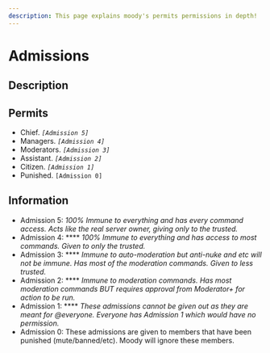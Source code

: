 ```yaml
---
description: This page explains moody's permits permissions in depth!
---
```


# Admissions

## Description

## Permits

* Chief. _`[Admission 5]`_
* Managers. _`[Admission 4]`_
* Moderators. _`[Admission 3]`_
* Assistant. _`[Admission 2]`_
* Citizen. _`[Admission 1]`_
* Punished. `[Admission 0]`

## Information

* Admission 5: _100% Immune to everything and has every command access. Acts like the real server owner, giving only to the trusted._
* Admission 4: **** _100% Immune to everything and has access to most commands. Given to only the trusted._
* Admission 3: **** _Immune to auto-moderation but anti-nuke and etc will not be immune. Has most of the moderation commands. Given to less trusted._
* Admission 2: **** _Immune to moderation commands. Has most moderation commands BUT requires approval from Moderator+ for action to be run._
* Admission 1: **** _These admissions cannot be given out as they are meant for @everyone. Everyone has Admission 1 which would have no permission._
* Admission 0: These admissions are given to members that have been punished (mute/banned/etc). Moody will ignore these members.

